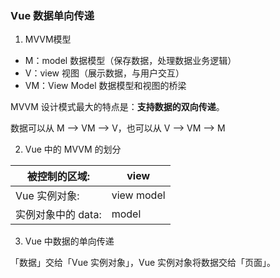 ### Vue 数据单向传递

1. MVVM模型

+ M：model 数据模型（保存数据，处理数据业务逻辑）
+ V：view  视图（展示数据，与用户交互）
+ VM：View Model 数据模型和视图的桥梁

MVVM 设计模式最大的特点是：**支持数据的双向传递**。

数据可以从 M --> VM --> V，也可以从 V --> VM --> M 

2. Vue 中的 MVVM 的划分

| 被控制的区域:      | view       |
| ------------------ | ---------- |
| Vue 实例对象:      | view model |
| 实例对象中的 data: | model      |

3. Vue 中数据的单向传递

「数据」交给「Vue 实例对象」，Vue 实例对象将数据交给「页面」。

###   